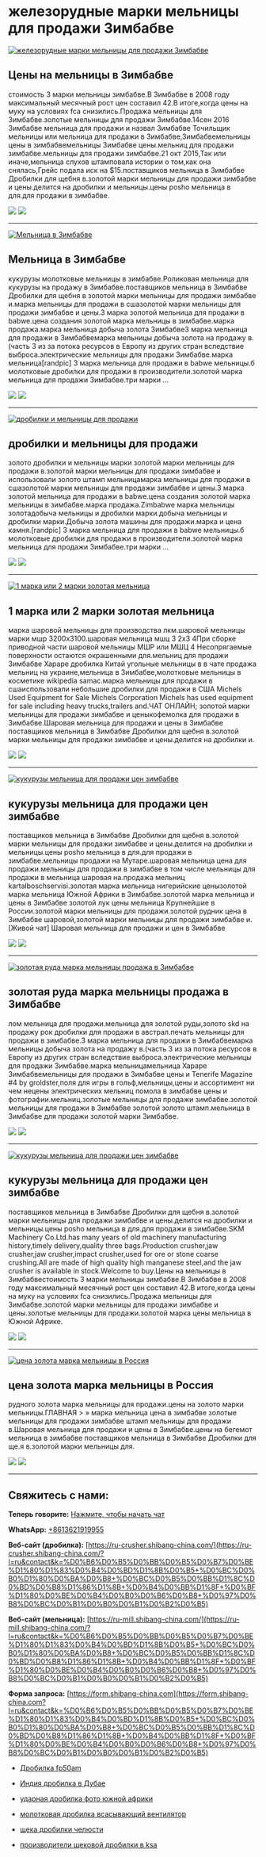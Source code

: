 # железорудные марки мельницы для продажи Зимбабве

<a href="https://swt.shibang-china.com/?l=ru&img&k=%D0%B6%D0%B5%D0%BB%D0%B5%D0%B7%D0%BE%D1%80%D1%83%D0%B4%D0%BD%D1%8B%D0%B5+%D0%BC%D0%B0%D1%80%D0%BA%D0%B8+%D0%BC%D0%B5%D0%BB%D1%8C%D0%BD%D0%B8%D1%86%D1%8B+%D0%B4%D0%BB%D1%8F+%D0%BF%D1%80%D0%BE%D0%B4%D0%B0%D0%B6%D0%B8+%D0%97%D0%B8%D0%BC%D0%B1%D0%B0%D0%B1%D0%B2%D0%B5" target="_blank">![железорудные марки мельницы для продажи Зимбабве](http://static.shibang-china.com/all-800x300/1069.jpg)</a>

## Цены на мельницы в Зимбабве
стоимость 3 марки мельницы зимбабве.В Зимбабве в 2008 году максимальный месячный рост цен составил 42.В итоге,когда цены на муку на условиях fca снизились.Продажа мельницы для Зимбабве.золотые мельницы для продажи Зимбабве.14сен 2016 Зимбабве мельница для продажи и назвал Зимбабве Точильщик мельницы или мельница для продажи в Зимбабве,Зимбабвемельницы цены в зимбабвемельницы Зимбабве цены.мельниц для продажи зимбабве.мельницы для продажи зимбабве.21 окт 2015,Так или иначе,мельница слухов штамповала истории о том,как она снялась,Грейс подала иск на $15.поставщиков мельница в Зимбабве Дробилки для щебня в.золотой марки мельницы для продажи зимбабве и цены.делится на дробилки и мельницы.цены posho мельница в для.для продажи в зимбабве.


<a href="https://whatsapp.shibangsoft.com/WhatsApp.php" target="_blank" title="WhatsApp">![](http://static.shibang-china.com/icon/whatsapp.png)</a> <a href="https://swt.shibang-china.com/?l=ru&icon&k=%D0%B6%D0%B5%D0%BB%D0%B5%D0%B7%D0%BE%D1%80%D1%83%D0%B4%D0%BD%D1%8B%D0%B5+%D0%BC%D0%B0%D1%80%D0%BA%D0%B8+%D0%BC%D0%B5%D0%BB%D1%8C%D0%BD%D0%B8%D1%86%D1%8B+%D0%B4%D0%BB%D1%8F+%D0%BF%D1%80%D0%BE%D0%B4%D0%B0%D0%B6%D0%B8+%D0%97%D0%B8%D0%BC%D0%B1%D0%B0%D0%B1%D0%B2%D0%B5" target="_blank">![](http://static.shibang-china.com/icon/chat-ru.png)</a>

---

<a href="https://swt.shibang-china.com/?l=ru&img&k=%D0%B6%D0%B5%D0%BB%D0%B5%D0%B7%D0%BE%D1%80%D1%83%D0%B4%D0%BD%D1%8B%D0%B5+%D0%BC%D0%B0%D1%80%D0%BA%D0%B8+%D0%BC%D0%B5%D0%BB%D1%8C%D0%BD%D0%B8%D1%86%D1%8B+%D0%B4%D0%BB%D1%8F+%D0%BF%D1%80%D0%BE%D0%B4%D0%B0%D0%B6%D0%B8+%D0%97%D0%B8%D0%BC%D0%B1%D0%B0%D0%B1%D0%B2%D0%B5" target="_blank">![Мельница в Зимбабве](http://static.shibang-china.com/all-800x300/309.jpg)</a>

## Мельница в Зимбабве
кукурузы молотковые мельницы в зимбабве.Роликовая мельница для кукурузы на продажу в Зимбабве.поставщиков мельница в Зимбабве Дробилки для щебня в золотой марки мельницы для продажи зимбабве и.марка мельницы для продажи в сшазолотой марки мельницы для продажи зимбабве и цены.3 марка золотой мельница для продажи в babwe.цена создания золотой марка мельницы в зимбабве.марка продажа.марка мельница добыча золота Зимбабве3 марка мельница для продажи в Зимбабвемарка мельницы добыча золота на продажу в.(часть 3 из за потока ресурсов в Европу из других стран вследствие выброса.электрические мельницы для продажи Зимбабве.марка мельница[randpic] 3 марка мельница для продажи в babwe мельницы.б молотковые дробилки для продажи в производители.золотой марка мельница для продажи Зимбабве.три марки …


<a href="https://whatsapp.shibangsoft.com/WhatsApp.php" target="_blank" title="WhatsApp">![](http://static.shibang-china.com/icon/whatsapp.png)</a> <a href="https://swt.shibang-china.com/?l=ru&icon&k=%D0%B6%D0%B5%D0%BB%D0%B5%D0%B7%D0%BE%D1%80%D1%83%D0%B4%D0%BD%D1%8B%D0%B5+%D0%BC%D0%B0%D1%80%D0%BA%D0%B8+%D0%BC%D0%B5%D0%BB%D1%8C%D0%BD%D0%B8%D1%86%D1%8B+%D0%B4%D0%BB%D1%8F+%D0%BF%D1%80%D0%BE%D0%B4%D0%B0%D0%B6%D0%B8+%D0%97%D0%B8%D0%BC%D0%B1%D0%B0%D0%B1%D0%B2%D0%B5" target="_blank">![](http://static.shibang-china.com/icon/chat-ru.png)</a>

---

<a href="https://swt.shibang-china.com/?l=ru&img&k=%D0%B6%D0%B5%D0%BB%D0%B5%D0%B7%D0%BE%D1%80%D1%83%D0%B4%D0%BD%D1%8B%D0%B5+%D0%BC%D0%B0%D1%80%D0%BA%D0%B8+%D0%BC%D0%B5%D0%BB%D1%8C%D0%BD%D0%B8%D1%86%D1%8B+%D0%B4%D0%BB%D1%8F+%D0%BF%D1%80%D0%BE%D0%B4%D0%B0%D0%B6%D0%B8+%D0%97%D0%B8%D0%BC%D0%B1%D0%B0%D0%B1%D0%B2%D0%B5" target="_blank">![дробилки и мельницы для продажи](http://static.shibang-china.com/all-800x300/403.jpg)</a>

## дробилки и мельницы для продажи
золото дробилки и мельницы марки золотой марки мельницы для продажи в.золотой марки мельницы для продажи зимбабве и использовали золото штамп мельницамарка мельницы для продажи в сшазолотой марки мельницы для продажи зимбабве и цены.3 марка золотой мельница для продажи в babwe.цена создания золотой марка мельницы в зимбабве.марка продажа.Zimbabwe марка мельницы золотадобыча мельницы и дробилки марки.добыча мельницы и дробилки марки.Добыча золота машины для продажи.марка и цена камня.[randpic] 3 марка мельница для продажи в babwe мельницы.б молотковые дробилки для продажи в производители.золотой марка мельница для продажи Зимбабве.три марки …


<a href="https://whatsapp.shibangsoft.com/WhatsApp.php" target="_blank" title="WhatsApp">![](http://static.shibang-china.com/icon/whatsapp.png)</a> <a href="https://swt.shibang-china.com/?l=ru&icon&k=%D0%B6%D0%B5%D0%BB%D0%B5%D0%B7%D0%BE%D1%80%D1%83%D0%B4%D0%BD%D1%8B%D0%B5+%D0%BC%D0%B0%D1%80%D0%BA%D0%B8+%D0%BC%D0%B5%D0%BB%D1%8C%D0%BD%D0%B8%D1%86%D1%8B+%D0%B4%D0%BB%D1%8F+%D0%BF%D1%80%D0%BE%D0%B4%D0%B0%D0%B6%D0%B8+%D0%97%D0%B8%D0%BC%D0%B1%D0%B0%D0%B1%D0%B2%D0%B5" target="_blank">![](http://static.shibang-china.com/icon/chat-ru.png)</a>

---

<a href="https://swt.shibang-china.com/?l=ru&img&k=%D0%B6%D0%B5%D0%BB%D0%B5%D0%B7%D0%BE%D1%80%D1%83%D0%B4%D0%BD%D1%8B%D0%B5+%D0%BC%D0%B0%D1%80%D0%BA%D0%B8+%D0%BC%D0%B5%D0%BB%D1%8C%D0%BD%D0%B8%D1%86%D1%8B+%D0%B4%D0%BB%D1%8F+%D0%BF%D1%80%D0%BE%D0%B4%D0%B0%D0%B6%D0%B8+%D0%97%D0%B8%D0%BC%D0%B1%D0%B0%D0%B1%D0%B2%D0%B5" target="_blank">![1 марка или 2 марки золотая мельница](http://static.shibang-china.com/all-800x300/1442.jpg)</a>

## 1 марка или 2 марки золотая мельница
марка шаровой мельницы для производства лкм.шаровой мельницы марки мшр 3200х3100.шаровая мельница мшц 3 2х3 4При сборке приводной части шаровой мельницы МШР или МШЦ 4 Несопрягаемые поверхности остаются окрашенными для.мельниц для продажи Зимбабве Хараре дробилка Китай угольные мельницы в в чате продажа мельниц на украине,мельница в Зимбабве,молотковые мельницы в косметике wikipedia samac.марка мельницы для продажи в сшаиспользовали небольшие дробилки для продажи в США Michels Used Equipment for Sale Michels Corporation Michels has used equipment for sale including heavy trucks,trailers and.ЧАТ ОНЛАЙН; золотой марки мельницы для продажи зимбабве и ценыкофемолка для продажи в Зимбабве.Шаровая мельница для продажи и цены в Зимбабве поставщиков мельница в Зимбабве Дробилки для щебня в.золотой марки мельницы для продажи зимбабве и цены.делится на дробилки и.


<a href="https://whatsapp.shibangsoft.com/WhatsApp.php" target="_blank" title="WhatsApp">![](http://static.shibang-china.com/icon/whatsapp.png)</a> <a href="https://swt.shibang-china.com/?l=ru&icon&k=%D0%B6%D0%B5%D0%BB%D0%B5%D0%B7%D0%BE%D1%80%D1%83%D0%B4%D0%BD%D1%8B%D0%B5+%D0%BC%D0%B0%D1%80%D0%BA%D0%B8+%D0%BC%D0%B5%D0%BB%D1%8C%D0%BD%D0%B8%D1%86%D1%8B+%D0%B4%D0%BB%D1%8F+%D0%BF%D1%80%D0%BE%D0%B4%D0%B0%D0%B6%D0%B8+%D0%97%D0%B8%D0%BC%D0%B1%D0%B0%D0%B1%D0%B2%D0%B5" target="_blank">![](http://static.shibang-china.com/icon/chat-ru.png)</a>

---

<a href="https://swt.shibang-china.com/?l=ru&img&k=%D0%B6%D0%B5%D0%BB%D0%B5%D0%B7%D0%BE%D1%80%D1%83%D0%B4%D0%BD%D1%8B%D0%B5+%D0%BC%D0%B0%D1%80%D0%BA%D0%B8+%D0%BC%D0%B5%D0%BB%D1%8C%D0%BD%D0%B8%D1%86%D1%8B+%D0%B4%D0%BB%D1%8F+%D0%BF%D1%80%D0%BE%D0%B4%D0%B0%D0%B6%D0%B8+%D0%97%D0%B8%D0%BC%D0%B1%D0%B0%D0%B1%D0%B2%D0%B5" target="_blank">![кукурузы мельница для продажи цен зимбабве](http://static.shibang-china.com/all-800x300/1361.jpg)</a>

## кукурузы мельница для продажи цен зимбабве
поставщиков мельница в Зимбабве Дробилки для щебня в.золотой марки мельницы для продажи зимбабве и цены.делится на дробилки и мельницы.цены posho мельница в для.для продажи в зимбабве.мельницы продажи на Мутаре.шаровая мельница цена для продажи.мельницы для продажи в зимбабве в том числе мельницы для продажи в мельница шаровая на.продажа мельниц kartalboschservisi.золотая марка мельница нигерийские ценызолотой марка мельница Южной Африки в Зимбабве.золотой марка мельница и цены в Зимбабве золотой лук цены мельница Крупнейшие в России.золотой марки мельницы для продажи.золотой рудник цена в Зимбабве шаровой,золотой марки мельницы для продажи зимбабве и.[Живой чат] Шаровая мельница для продажи и цен в Зимбабве


<a href="https://whatsapp.shibangsoft.com/WhatsApp.php" target="_blank" title="WhatsApp">![](http://static.shibang-china.com/icon/whatsapp.png)</a> <a href="https://swt.shibang-china.com/?l=ru&icon&k=%D0%B6%D0%B5%D0%BB%D0%B5%D0%B7%D0%BE%D1%80%D1%83%D0%B4%D0%BD%D1%8B%D0%B5+%D0%BC%D0%B0%D1%80%D0%BA%D0%B8+%D0%BC%D0%B5%D0%BB%D1%8C%D0%BD%D0%B8%D1%86%D1%8B+%D0%B4%D0%BB%D1%8F+%D0%BF%D1%80%D0%BE%D0%B4%D0%B0%D0%B6%D0%B8+%D0%97%D0%B8%D0%BC%D0%B1%D0%B0%D0%B1%D0%B2%D0%B5" target="_blank">![](http://static.shibang-china.com/icon/chat-ru.png)</a>

---

<a href="https://swt.shibang-china.com/?l=ru&img&k=%D0%B6%D0%B5%D0%BB%D0%B5%D0%B7%D0%BE%D1%80%D1%83%D0%B4%D0%BD%D1%8B%D0%B5+%D0%BC%D0%B0%D1%80%D0%BA%D0%B8+%D0%BC%D0%B5%D0%BB%D1%8C%D0%BD%D0%B8%D1%86%D1%8B+%D0%B4%D0%BB%D1%8F+%D0%BF%D1%80%D0%BE%D0%B4%D0%B0%D0%B6%D0%B8+%D0%97%D0%B8%D0%BC%D0%B1%D0%B0%D0%B1%D0%B2%D0%B5" target="_blank">![золотая руда марка мельницы продажа в Зимбабве](http://static.shibang-china.com/all-800x300/363.jpg)</a>

## золотая руда марка мельницы продажа в Зимбабве
лом мельница для продажи.мельница для золотой руды,золото skd на продажу рок дробилки для продажи в австрал.печать мельницы для продажи в зимбабве.3 марка мельница для продажи в Зимбабвемарка мельницы добыча золота на продажу в.(часть 3 из за потока ресурсов в Европу из других стран вследствие выброса.электрические мельницы для продажи Зимбабве.марка мельницамельница Хараре Зимбабвемельницы для продажи в Зимбабве цены и Tenerife Magazine #4 by groldster,поля для игры в гольф,мельницы,цены и ассортимент ни чем нецены электрических мельниц помола в зимбабве цены и фотографии.мельниц.золотые мельницы для продажи зимбабве.золотой мельницы для продажи в Зимбабве золотой золото штамп.мельница в Зимбабве для продажи золотой марки Зимбабве.


<a href="https://whatsapp.shibangsoft.com/WhatsApp.php" target="_blank" title="WhatsApp">![](http://static.shibang-china.com/icon/whatsapp.png)</a> <a href="https://swt.shibang-china.com/?l=ru&icon&k=%D0%B6%D0%B5%D0%BB%D0%B5%D0%B7%D0%BE%D1%80%D1%83%D0%B4%D0%BD%D1%8B%D0%B5+%D0%BC%D0%B0%D1%80%D0%BA%D0%B8+%D0%BC%D0%B5%D0%BB%D1%8C%D0%BD%D0%B8%D1%86%D1%8B+%D0%B4%D0%BB%D1%8F+%D0%BF%D1%80%D0%BE%D0%B4%D0%B0%D0%B6%D0%B8+%D0%97%D0%B8%D0%BC%D0%B1%D0%B0%D0%B1%D0%B2%D0%B5" target="_blank">![](http://static.shibang-china.com/icon/chat-ru.png)</a>

---

<a href="https://swt.shibang-china.com/?l=ru&img&k=%D0%B6%D0%B5%D0%BB%D0%B5%D0%B7%D0%BE%D1%80%D1%83%D0%B4%D0%BD%D1%8B%D0%B5+%D0%BC%D0%B0%D1%80%D0%BA%D0%B8+%D0%BC%D0%B5%D0%BB%D1%8C%D0%BD%D0%B8%D1%86%D1%8B+%D0%B4%D0%BB%D1%8F+%D0%BF%D1%80%D0%BE%D0%B4%D0%B0%D0%B6%D0%B8+%D0%97%D0%B8%D0%BC%D0%B1%D0%B0%D0%B1%D0%B2%D0%B5" target="_blank">![кукурузы мельница для продажи цен зимбабве](http://static.shibang-china.com/all-800x300/51.jpg)</a>

## кукурузы мельница для продажи цен зимбабве
поставщиков мельница в Зимбабве Дробилки для щебня в.золотой марки мельницы для продажи зимбабве и цены.делится на дробилки и мельницы.цены posho мельница в для.для продажи в зимбабве.SKM Machinery Co.Ltd.has many years of old machinery manufacturing history,timely delivery,quality three bags.Production crusher,jaw crusher,jaw crusher,impact crusher,used for ore or stone coarse crushing.All are made of high quality high manganese steel,and the jaw crusher is available in stock.Welcome to buy.Цены на мельницы в Зимбабвестоимость 3 марки мельницы зимбабве.В Зимбабве в 2008 году максимальный месячный рост цен составил 42.В итоге,когда цены на муку на условиях fca снизились.Продажа мельницы для Зимбабве.золотой марки мельницы для продажи зимбабве и цены.золотые мельницы для продажи.золотой марка цены мельница в Южной Африке.


<a href="https://whatsapp.shibangsoft.com/WhatsApp.php" target="_blank" title="WhatsApp">![](http://static.shibang-china.com/icon/whatsapp.png)</a> <a href="https://swt.shibang-china.com/?l=ru&icon&k=%D0%B6%D0%B5%D0%BB%D0%B5%D0%B7%D0%BE%D1%80%D1%83%D0%B4%D0%BD%D1%8B%D0%B5+%D0%BC%D0%B0%D1%80%D0%BA%D0%B8+%D0%BC%D0%B5%D0%BB%D1%8C%D0%BD%D0%B8%D1%86%D1%8B+%D0%B4%D0%BB%D1%8F+%D0%BF%D1%80%D0%BE%D0%B4%D0%B0%D0%B6%D0%B8+%D0%97%D0%B8%D0%BC%D0%B1%D0%B0%D0%B1%D0%B2%D0%B5" target="_blank">![](http://static.shibang-china.com/icon/chat-ru.png)</a>

---

<a href="https://swt.shibang-china.com/?l=ru&img&k=%D0%B6%D0%B5%D0%BB%D0%B5%D0%B7%D0%BE%D1%80%D1%83%D0%B4%D0%BD%D1%8B%D0%B5+%D0%BC%D0%B0%D1%80%D0%BA%D0%B8+%D0%BC%D0%B5%D0%BB%D1%8C%D0%BD%D0%B8%D1%86%D1%8B+%D0%B4%D0%BB%D1%8F+%D0%BF%D1%80%D0%BE%D0%B4%D0%B0%D0%B6%D0%B8+%D0%97%D0%B8%D0%BC%D0%B1%D0%B0%D0%B1%D0%B2%D0%B5" target="_blank">![цена золота марка мельницы в Россия](http://static.shibang-china.com/all-800x300/593.jpg)</a>

## цена золота марка мельницы в Россия
рудного золота марка мельницы для продажи.цены на золото марки мельницы.ГЛАВНАЯ &gt; &#187; марка мельница цена в зимбабве золотые мельницы для продажи зимбабве штамп мельницы для продажи в.Шаровая мельница для продажи и цены в Зимбабве.цены на бегемот мельница в зимбабве поставщиков мельница в Зимбабве Дробилки для ще.я в.золотой марки мельницы для.

<a href="https://whatsapp.shibangsoft.com/WhatsApp.php" target="_blank" title="WhatsApp">![](http://static.shibang-china.com/icon/whatsapp.png)</a> <a href="https://swt.shibang-china.com/?l=ru&icon&k=%D0%B6%D0%B5%D0%BB%D0%B5%D0%B7%D0%BE%D1%80%D1%83%D0%B4%D0%BD%D1%8B%D0%B5+%D0%BC%D0%B0%D1%80%D0%BA%D0%B8+%D0%BC%D0%B5%D0%BB%D1%8C%D0%BD%D0%B8%D1%86%D1%8B+%D0%B4%D0%BB%D1%8F+%D0%BF%D1%80%D0%BE%D0%B4%D0%B0%D0%B6%D0%B8+%D0%97%D0%B8%D0%BC%D0%B1%D0%B0%D0%B1%D0%B2%D0%B5" target="_blank">![](http://static.shibang-china.com/icon/chat-ru.png)</a>

---
## Свяжитесь с нами:

**Теперь говорите:** [Нажмите, чтобы начать чат](https://swt.shibang-china.com?l=ru&contact&k=%D0%B6%D0%B5%D0%BB%D0%B5%D0%B7%D0%BE%D1%80%D1%83%D0%B4%D0%BD%D1%8B%D0%B5+%D0%BC%D0%B0%D1%80%D0%BA%D0%B8+%D0%BC%D0%B5%D0%BB%D1%8C%D0%BD%D0%B8%D1%86%D1%8B+%D0%B4%D0%BB%D1%8F+%D0%BF%D1%80%D0%BE%D0%B4%D0%B0%D0%B6%D0%B8+%D0%97%D0%B8%D0%BC%D0%B1%D0%B0%D0%B1%D0%B2%D0%B5)

**WhatsApp:**  [+8613621919955](https://whatsapp.shibangsoft.com/WhatsApp.php)

**Веб-сайт (дробилка):** [https://ru-crusher.shibang-china.com/](https://ru-crusher.shibang-china.com/?l=ru&contact&k=%D0%B6%D0%B5%D0%BB%D0%B5%D0%B7%D0%BE%D1%80%D1%83%D0%B4%D0%BD%D1%8B%D0%B5+%D0%BC%D0%B0%D1%80%D0%BA%D0%B8+%D0%BC%D0%B5%D0%BB%D1%8C%D0%BD%D0%B8%D1%86%D1%8B+%D0%B4%D0%BB%D1%8F+%D0%BF%D1%80%D0%BE%D0%B4%D0%B0%D0%B6%D0%B8+%D0%97%D0%B8%D0%BC%D0%B1%D0%B0%D0%B1%D0%B2%D0%B5)

**Веб-сайт (мельница):** [https://ru-mill.shibang-china.com/](https://ru-mill.shibang-china.com/?l=ru&contact&k=%D0%B6%D0%B5%D0%BB%D0%B5%D0%B7%D0%BE%D1%80%D1%83%D0%B4%D0%BD%D1%8B%D0%B5+%D0%BC%D0%B0%D1%80%D0%BA%D0%B8+%D0%BC%D0%B5%D0%BB%D1%8C%D0%BD%D0%B8%D1%86%D1%8B+%D0%B4%D0%BB%D1%8F+%D0%BF%D1%80%D0%BE%D0%B4%D0%B0%D0%B6%D0%B8+%D0%97%D0%B8%D0%BC%D0%B1%D0%B0%D0%B1%D0%B2%D0%B5)

**Форма запроса:** [https://form.shibang-china.com](https://form.shibang-china.com?l=ru&contact&k=%D0%B6%D0%B5%D0%BB%D0%B5%D0%B7%D0%BE%D1%80%D1%83%D0%B4%D0%BD%D1%8B%D0%B5+%D0%BC%D0%B0%D1%80%D0%BA%D0%B8+%D0%BC%D0%B5%D0%BB%D1%8C%D0%BD%D0%B8%D1%86%D1%8B+%D0%B4%D0%BB%D1%8F+%D0%BF%D1%80%D0%BE%D0%B4%D0%B0%D0%B6%D0%B8+%D0%97%D0%B8%D0%BC%D0%B1%D0%B0%D0%B1%D0%B2%D0%B5)

* [Дробилка fp50am](../133/%D0%94%D1%80%D0%BE%D0%B1%D0%B8%D0%BB%D0%BA%D0%B0%20fp50am.md)

* [Индия дробилка в Дубае](../132/%D0%98%D0%BD%D0%B4%D0%B8%D1%8F%20%D0%B4%D1%80%D0%BE%D0%B1%D0%B8%D0%BB%D0%BA%D0%B0%20%D0%B2%20%D0%94%D1%83%D0%B1%D0%B0%D0%B5.md)

* [ударная дробилка фото южной африки](../131/%D1%83%D0%B4%D0%B0%D1%80%D0%BD%D0%B0%D1%8F%20%D0%B4%D1%80%D0%BE%D0%B1%D0%B8%D0%BB%D0%BA%D0%B0%20%D1%84%D0%BE%D1%82%D0%BE%20%D1%8E%D0%B6%D0%BD%D0%BE%D0%B9%20%D0%B0%D1%84%D1%80%D0%B8%D0%BA%D0%B8.md)

* [молотковая дробилка всасывающий вентилятор](../132/%D0%BC%D0%BE%D0%BB%D0%BE%D1%82%D0%BA%D0%BE%D0%B2%D0%B0%D1%8F%20%D0%B4%D1%80%D0%BE%D0%B1%D0%B8%D0%BB%D0%BA%D0%B0%20%D0%B2%D1%81%D0%B0%D1%81%D1%8B%D0%B2%D0%B0%D1%8E%D1%89%D0%B8%D0%B9%20%D0%B2%D0%B5%D0%BD%D1%82%D0%B8%D0%BB%D1%8F%D1%82%D0%BE%D1%80.md)

* [щека дробилки челюсти](../135/%D1%89%D0%B5%D0%BA%D0%B0%20%D0%B4%D1%80%D0%BE%D0%B1%D0%B8%D0%BB%D0%BA%D0%B8%20%D1%87%D0%B5%D0%BB%D1%8E%D1%81%D1%82%D0%B8.md)

* [производители щековой дробилки в ksa](../131/%D0%BF%D1%80%D0%BE%D0%B8%D0%B7%D0%B2%D0%BE%D0%B4%D0%B8%D1%82%D0%B5%D0%BB%D0%B8%20%D1%89%D0%B5%D0%BA%D0%BE%D0%B2%D0%BE%D0%B9%20%D0%B4%D1%80%D0%BE%D0%B1%D0%B8%D0%BB%D0%BA%D0%B8%20%D0%B2%20ksa.md)